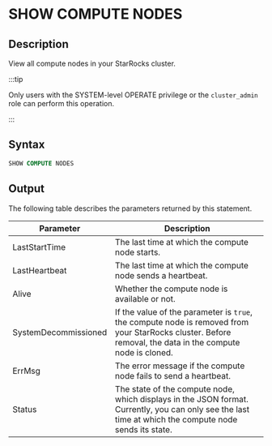 ---
---

# SHOW COMPUTE NODES

## Description

View all compute nodes in your StarRocks cluster.

:::tip

Only users with the SYSTEM-level OPERATE privilege or the `cluster_admin` role can perform this operation.

:::

## Syntax

```SQL
SHOW COMPUTE NODES
```

## Output

The following table describes the parameters returned by this statement.

| **Parameter**        | **Description**                                              |
| -------------------- | ------------------------------------------------------------ |
| LastStartTime        | The last time at which the compute node starts.                   |
| LastHeartbeat        | The last time at which the compute node sends a heartbeat.        |
| Alive                | Whether the compute node is available or not.                     |
| SystemDecommissioned | If the value of the parameter is `true`, the compute node is removed from your StarRocks cluster. Before removal, the data in the compute node is cloned. |
| ErrMsg               | The error message if the compute node fails to send a heartbeat.  |
| Status               | The state of the compute node, which displays in the JSON format. Currently, you can only see the last time at which the compute node sends its state. |
